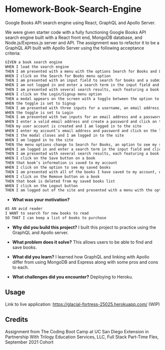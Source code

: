 # Homework-Book-Search-Engine
Google Books API search engine using React, GraphQL and Apollo Server.

We were given starter code with a fully functioning Google Books API search engine built with a React front end, MongoDB database, and Node.js/Express.js server and API. The assignment was to refactor it to be a GraphQL API built with Apollo Server using the following acceptance criteria:
```md
GIVEN a book search engine
WHEN I load the search engine
THEN I am presented with a menu with the options Search for Books and Login/Signup and an input field to search for books and a submit button
WHEN I click on the Search for Books menu option
THEN I am presented with an input field to search for books and a submit button
WHEN I am not logged in and enter a search term in the input field and click the submit button
THEN I am presented with several search results, each featuring a book’s title, author, description, image, and a link to that book on the Google Books site
WHEN I click on the Login/Signup menu option
THEN a modal appears on the screen with a toggle between the option to log in or sign up
WHEN the toggle is set to Signup
THEN I am presented with three inputs for a username, an email address, and a password, and a signup button
WHEN the toggle is set to Login
THEN I am presented with two inputs for an email address and a password and login button
WHEN I enter a valid email address and create a password and click on the signup button
THEN my user account is created and I am logged in to the site
WHEN I enter my account’s email address and password and click on the login button
THEN I the modal closes and I am logged in to the site
WHEN I am logged in to the site
THEN the menu options change to Search for Books, an option to see my saved books, and Logout
WHEN I am logged in and enter a search term in the input field and click the submit button
THEN I am presented with several search results, each featuring a book’s title, author, description, image, and a link to that book on the Google Books site and a button to save a book to my account
WHEN I click on the Save button on a book
THEN that book’s information is saved to my account
WHEN I click on the option to see my saved books
THEN I am presented with all of the books I have saved to my account, each featuring the book’s title, author, description, image, and a link to that book on the Google Books site and a button to remove a book from my account
WHEN I click on the Remove button on a book
THEN that book is deleted from my saved books list
WHEN I click on the Logout button
THEN I am logged out of the site and presented with a menu with the options Search for Books and Login/Signup and an input field to search for books and a submit button  

```
- **What was your motivation?**
```md
AS AN avid reader
I WANT to search for new books to read
SO THAT I can keep a list of books to purchase

```
  
- **Why did you build this project?**
I built this project to practice using the GraphQL and Apollo server.

- **What problem does it solve?**
This allows users to be able to find and save books.

- **What did you learn?**
I learned how GraphQL and linking with Apollo differ from using MongoDB and Express along with some pros and cons to each.

- **What challenges did you encounter?**
Deploying to Heroku.
  
 
 ## Usage
 
 Link to live application: https://glacial-fortress-25025.herokuapp.com/ (WIP)


## Credits  
Assignment from The Coding Boot Camp at UC San Diego Extension in Partnership With Trilogy Education Services, LLC, Full Stack Part-Time Flex, September 2021 Cohort
